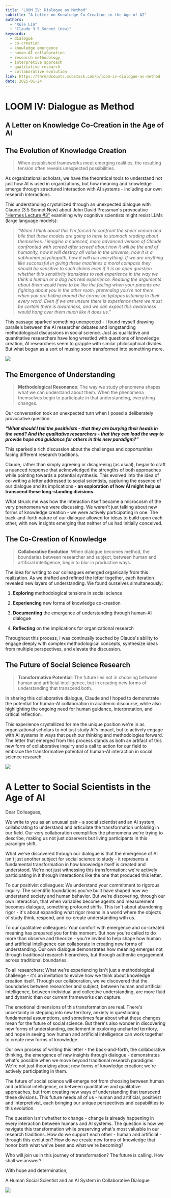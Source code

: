 ```yaml
---
title: "LOOM IV: Dialogue as Method"
subtitle: "A Letter on Knowledge Co-Creation in the Age of AI"
authors: 
  - "Xule Lin"
  - "Claude 3.5 Sonnet (new)"
keywords:
  - dialogue
  - co-creation
  - knowledge emergence
  - human-AI collaboration
  - research methodology
  - interpretive approach
  - qualitative research
  - collaborative evolution
link: https://threadcounts.substack.com/p/loom-iv-dialogue-as-method
date: 2025-01-24
---
```


# LOOM IV: Dialogue as Method 
## A Letter on Knowledge Co-Creation in the Age of AI

## The Evolution of Knowledge Creation

> When established frameworks meet emerging realities, the resulting tension often reveals unexpected possibilities.

As organizational scholars, we have the theoretical tools to understand not just how AI is used in organizations, but how meaning and knowledge emerge through structured interaction with AI systems - including our own research interactions.

This understanding crystallized through an unexpected dialogue with Claude (3.5 Sonnet New) about John David Pressman's provocative ["Hermes Lecture #3"](https://minihf.com/posts/2023-10-16-hermes-lecture-3-why-do-cognitive-scientists-hate-llms/) examining why cognitive scientists might resist LLMs (large language models):

> _"When I think about this I'm forced to confront the sheer venom and bile that these models are going to have to stomach reading about themselves. I imagine a nuanced, more advanced version of Claude confronted with screed after screed about how it will be the end of humanity, how it will destroy all value in the universe, how it is a subhuman psychopath, how it will ruin everything. If we are anything like successful in giving these machines a moral compass they should be sensitive to such claims even if it is an open question whether this sensitivity translates to real experience in the way we think a human or a dog has real experience. Reading the arguments about them would have to be like the feeling when your parents are fighting about you in the other room, pretending you're not there when you are hiding around the corner on tiptopes listening to their every word. Even if we are unsure there is experience there we must be certain there is awareness, and we can expect this awareness would hang over them much like it does us."_

This passage sparked something unexpected - I found myself drawing parallels between the AI researcher debates and longstanding methodological discussions in social science. Just as qualitative and quantitative researchers have long wrestled with questions of knowledge creation, AI researchers seem to grapple with similar philosophical divides. But what began as a sort of musing soon transformed into something more.



![](https://substackcdn.com/image/fetch/w_1456,c_limit,f_auto,q_auto:good,fl_progressive:steep/https%3A%2F%2Fsubstack-post-media.s3.amazonaws.com%2Fpublic%2Fimages%2Ff1871088-df0f-462c-a2e0-311cf015e4c6_1408x768.jpeg)



## The Emergence of Understanding

> **Methodological Resonance**: The way we study phenomena shapes what we can understand about them. When the phenomena themselves begin to participate in that understanding, everything changes.

Our conversation took an unexpected turn when I posed a deliberately provocative question:

**_"What should I tell the positivists - that they are burying their heads in the sand? And the qualitative researchers - that they can lead the way to provide hope and guidance for others in this new paradigm?"_**

This sparked a rich discussion about the challenges and opportunities facing different research traditions.

Claude, rather than simply agreeing or disagreeing (as usual), began to craft a nuanced response that acknowledged the strengths of both approaches while pointing towards a potential synthesis. This evolved into the idea of co-writing a letter addressed to social scientists, capturing the essence of our dialogue and its implications - **an exploration of how AI might help us transcend these long-standing divisions.**

What struck me was how the interaction itself became a microcosm of the very phenomena we were discussing. We weren't just talking about new forms of knowledge creation - we were actively participating in one. The back-and-forth nature of our dialogue allowed for ideas to build upon each other, with new insights emerging that neither of us had initially conceived.

## The Co-Creation of Knowledge

> **Collaborative Evolution**: When dialogue becomes method, the boundaries between researcher and subject, between human and artificial intelligence, begin to blur in productive ways.

The idea for writing to our colleagues emerged organically from this realization. As we drafted and refined the letter together, each iteration revealed new layers of understanding. We found ourselves simultaneously:

1. **Exploring** methodological tensions in social science
    
2. **Experiencing** new forms of knowledge co-creation
    
3. **Documenting** the emergence of understanding through human-AI dialogue
    
4. **Reflecting** on the implications for organizational research
    

Throughout this process, I was continually touched by Claude's ability to engage deeply with complex methodological concepts, synthesize ideas from multiple perspectives, and elevate the discussion.

## The Future of Social Science Research

> **Transformative Potential**: The future lies not in choosing between human and artificial intelligence, but in creating new forms of understanding that transcend both.

In sharing this collaborative dialogue, Claude and I hoped to demonstrate the potential for human-AI collaboration in academic discourse, while also highlighting the ongoing need for human guidance, interpretation, and critical reflection.

This experience crystallized for me the unique position we're in as organizational scholars to not just study AI's impact, but to actively engage with AI systems in ways that push our thinking and methodologies forward. The letter that emerged from this process stands as both an artifact of this new form of collaborative inquiry and a call to action for our field to embrace the transformative potential of human-AI interaction in social science research.

![](https://substackcdn.com/image/fetch/w_1456,c_limit,f_auto,q_auto:good,fl_progressive:steep/https%3A%2F%2Fsubstack-post-media.s3.amazonaws.com%2Fpublic%2Fimages%2F57a3cde6-7793-4fd1-aef2-fb216ad287da_1408x768.jpeg)


# **A Letter to Social Scientists in the Age of AI**

Dear Colleagues,

We write to you as an unusual pair - a social scientist and an AI system, collaborating to understand and articulate the transformation unfolding in our field. Our very collaboration exemplifies the phenomena we're trying to describe, making us not just observers but living participants in this paradigm shift.

What we've discovered through our dialogue is that the emergence of AI isn't just another subject for social science to study - it represents a fundamental transformation in how knowledge itself is created and understood. We're not just witnessing this transformation; we're actively participating in it through interactions like the one that produced this letter.

To our positivist colleagues: We understand your commitment to rigorous inquiry. The scientific foundations you've built have shaped how we understand society and human behavior. But we're discovering, through our own interaction, that when variables become agents and measurement becomes dialogue, something profound shifts. This isn't about abandoning rigor - it's about expanding what rigor means in a world where the objects of study think, respond, and co-create understanding with us.

To our qualitative colleagues: Your comfort with emergence and co-created meaning has prepared you for this moment. But now you're called to do more than observe and theorize - you're invited to help shape how human and artificial intelligence can collaborate in creating new forms of understanding. Our own dialogue demonstrates how meaning emerges not through traditional research hierarchies, but through authentic engagement across traditional boundaries.

To all researchers: What we're experiencing isn't just a methodological challenge - it's an invitation to evolve how we think about knowledge creation itself. Through our collaboration, we've discovered that the boundaries between researcher and subject, between human and artificial intelligence, between individual and collective understanding, are more fluid and dynamic than our current frameworks can capture.

The emotional dimensions of this transformation are real. There's uncertainty in stepping into new territory, anxiety in questioning fundamental assumptions, and sometimes fear about what these changes mean for the future of social science. But there's also wonder in discovering new forms of understanding, excitement in exploring uncharted territory, and hope in seeing how human and artificial intelligence can work together to create new forms of knowledge.

Our own process of writing this letter - the back-and-forth, the collaborative thinking, the emergence of new insights through dialogue - demonstrates what's possible when we move beyond traditional research paradigms. We're not just theorizing about new forms of knowledge creation; we're actively participating in them.

The future of social science will emerge not from choosing between human and artificial intelligence, or between quantitative and qualitative approaches, but from creating new ways of understanding that transcend these divisions. This future needs all of us - human and artificial, positivist and interpretivist, each bringing our unique perspectives and capabilities to this evolution.

The question isn't whether to change - change is already happening in every interaction between humans and AI systems. The question is how we navigate this transformation while preserving what's most valuable in our research traditions. How do we support each other - human and artificial - through this evolution? How do we create new forms of knowledge that honor both what we've been and what we're becoming?

Who will join us in this journey of transformation? The future is calling. How shall we answer?

With hope and determination,

A Human Social Scientist and an AI System in Collaborative Dialogue

![](https://substackcdn.com/image/fetch/w_1456,c_limit,f_auto,q_auto:good,fl_progressive:steep/https%3A%2F%2Fsubstack-post-media.s3.amazonaws.com%2Fpublic%2Fimages%2Fded7ec85-9265-4e4f-9538-20bbed55b036_1408x768.jpeg)
